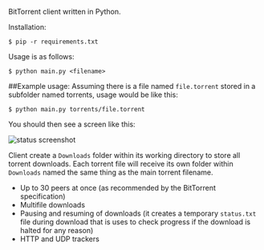 BitTorrent client written in Python.

Installation:

```
$ pip -r requirements.txt
```

Usage is as follows:

```
$ python main.py <filename>
```

##Example usage:
Assuming there is a file named `file.torrent` stored in a subfolder named torrents, usage would be like this:

```
$ python main.py torrents/file.torrent
```

You should then see a screen like this:

![status screenshot](http://i.imgur.com/sMoldft.png)

Client create a `Downloads` folder within its working directory to store all torrent downloads. Each torrent file will receive its own folder within `Downloads` named the same thing as the main torrent filename.

- Up to 30 peers at once (as recommended by the BitTorrent specification)
- Multifile downloads
- Pausing and resuming of downloads (it creates a temporary `status.txt` file during download that is uses to check progress if the download is halted for any reason)
- HTTP and UDP trackers
